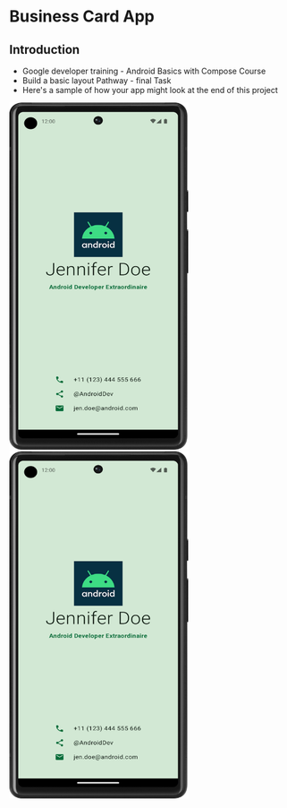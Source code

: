 # Business Card App

## Introduction
- Google developer training - Android Basics with Compose Course
- Build a basic layout Pathway - final Task 
- Here's a sample of how your app might look at the end of this project


<p align="left">  <img src="https://github.com/Sajeewamalith/Business_Card/blob/master/endResult.png"  width="320" height="620"/> 
  <img src="https://github.com/Sajeewamalith/Business_Card/blob/master/endResult.png"  width="320" height="620"/> 
 </p>
